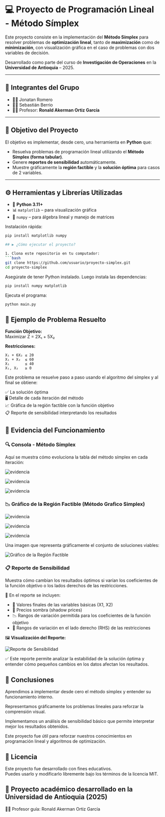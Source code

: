 # 💻 Proyecto de Programación Lineal - Método Símplex

Este proyecto consiste en la implementación del **Método Símplex** para resolver problemas de **optimización lineal**, tanto de **maximización** como de **minimización**, con visualización gráfica en el caso de problemas con dos variables de decisión.

Desarrollado como parte del curso de **Investigación de Operaciones** en la **Universidad de Antioquia** – 2025.

---

## 👥 Integrantes del Grupo

- 🧑‍💻 Jonatan Romero  
- 🧑‍💻 Sebastián Berrio  
- 👨‍🏫 Profesor: **Ronald Akerman Ortiz García**

---

## 🎯 Objetivo del Proyecto

El objetivo es implementar, desde cero, una herramienta en **Python** que:

- Resuelva problemas de programación lineal utilizando el **Método Símplex (forma tabular)**.
- Genere **reportes de sensibilidad** automáticamente.
- Muestre gráficamente la **región factible** y la **solución óptima** para casos de 2 variables.

---

## ⚙️ Herramientas y Librerías Utilizadas

- 🐍 **Python 3.11+**
- 📊 `matplotlib` – para visualización gráfica
- 🧮 `numpy` – para álgebra lineal y manejo de matrices

Instalación rápida:
```bash
pip install matplotlib numpy

## ▶️ ¿Cómo ejecutar el proyecto?

1. Clona este repositorio en tu computador:
```bash
git clone https://github.com/usuario/proyecto-simplex.git
cd proyecto-simplex
```

Asegúrate de tener Python instalado. Luego instala las dependencias:
```bash
pip install numpy matplotlib
```

Ejecuta el programa:
```bash
python main.py
```

## 📌 Ejemplo de Problema Resuelto

**Función Objetivo:**  
Maximizar Z = 2X₁ + 5X₂

**Restricciones:**
```
X₁ + 6X₂ ≤ 20  
X₁ + X₂  ≤ 60  
X₁       ≤ 40  
X₁, X₂   ≥ 0
```

Este problema se resuelve paso a paso usando el algoritmo del símplex y al final se obtiene:

✅ La solución óptima  
🖥️ Detalle de cada iteración del método  
📈 Gráfica de la región factible con la función objetivo  
📋 Reporte de sensibilidad interpretando los resultados

## 📸 Evidencia del Funcionamiento

### 🔍 Consola - Método Símplex  
Aquí se muestra cómo evoluciona la tabla del método símplex en cada iteración:

![evidencia](img/evidencia1.PNG)

![evidencia](img/evidencia2.PNG)

![evidencia](img/evidencia3.PNG)

### 📉 Gráfico de la Región Factible (Método Grafico Simplex)  

![evidencia](img/mgevidencia1.PNG)

![evidencia](img/mgevidencia2.PNG)

![evidencia](img/mgevidencia3.PNG)

Una imagen que representa gráficamente el conjunto de soluciones viables:

![Gráfico de la Región Factible](img/metodoGraficoSimplex.PNG)

### 📋 Reporte de Sensibilidad

Muestra cómo cambian los resultados óptimos si varían los coeficientes de la función objetivo o los lados derechos de las restricciones.

📌 En el reporte se incluyen:
- 🔢 Valores finales de las variables básicas (X1, X2)
- 💸 Precios sombra (shadow prices)
- 📉 Rangos de variación permitida para los coeficientes de la función objetivo
- 📏 Rangos de variación en el lado derecho (RHS) de las restricciones

🖼️ **Visualización del Reporte:**

![Reporte de Sensibilidad](img/sensibilidad.PNG)

✅ Este reporte permite analizar la estabilidad de la solución óptima y entender cómo pequeños cambios en los datos afectan los resultados.


## 🧠 Conclusiones

Aprendimos a implementar desde cero el método símplex y entender su funcionamiento interno.

Representamos gráficamente los problemas lineales para reforzar la comprensión visual.

Implementamos un análisis de sensibilidad básico que permite interpretar mejor los resultados obtenidos.

Este proyecto fue útil para reforzar nuestros conocimientos en programación lineal y algoritmos de optimización.

## 🏁 Licencia

Este proyecto fue desarrollado con fines educativos.  
Puedes usarlo y modificarlo libremente bajo los términos de la licencia MIT.

## 📘 Proyecto académico desarrollado en la Universidad de Antioquia (2025)  
👨‍🏫 Profesor guía: Ronald Akerman Ortiz García
